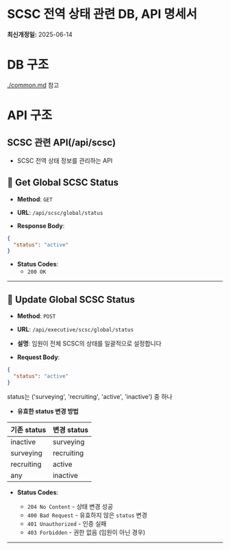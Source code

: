 # SCSC 전역 상태 관련 DB, API 명세서
**최신개정일:** 2025-06-14

# DB 구조
[./common.md](./common.md) 참고


# API 구조

## SCSC 관련 API(/api/scsc)

- SCSC 전역 상태 정보를 관리하는 API

## 🔹 Get Global SCSC Status

* **Method**: `GET`
* **URL**: `/api/scsc/global/status`

* **Response Body**:

```json
{
  "status": "active"
}
```

* **Status Codes**:
  * `200 OK`

---

## 🔹 Update Global SCSC Status

* **Method**: `POST`
* **URL**: `/api/executive/scsc/global/status`
* **설명**: 임원이 전체 SCSC의 상태를 일괄적으로 설정합니다

* **Request Body**:

```json
{
  "status": "active"
}
```
status는 ('surveying', 'recruiting', 'active', 'inactive') 중 하나
* **유효한 status 변경 방법**

|기존 status|변경 status|
|---|---|
|inactive|surveying|
|surveying|recruiting|
|recruiting|active|
|any|inactive|

* **Status Codes**:

  * `204 No Content` - 상태 변경 성공
  * `400 Bad Request` - 유효하지 않은 `status` 변경
  * `401 Unauthorized` - 인증 실패
  * `403 Forbidden` - 권한 없음 (임원이 아닌 경우)

---
